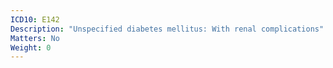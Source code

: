 ```yaml
---
ICD10: E142
Description: "Unspecified diabetes mellitus: With renal complications"
Matters: No
Weight: 0
---
```


